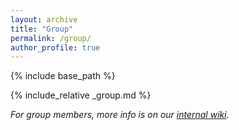 ```yaml
---
layout: archive
title: "Group"
permalink: /group/
author_profile: true
---
```


{% include base_path %}





{% include_relative _group.md %}



*For group members, more info is on our [internal wiki](https://github.com/dgerosa/group/wiki).*
